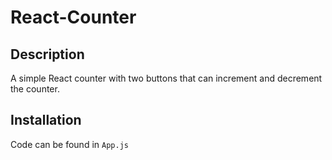 # React-Counter

## Description
A simple React counter with two buttons that can increment and decrement the counter.

## Installation
Code can be found in `App.js`
